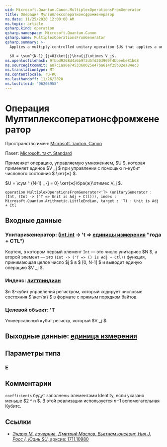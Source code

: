 ```yaml
---
uid: Microsoft.Quantum.Canon.MultiplexOperationsFromGenerator
title: Операция Мултиплексоператионсфромженератор
ms.date: 11/25/2020 12:00:00 AM
ms.topic: article
qsharp.kind: operation
qsharp.namespace: Microsoft.Quantum.Canon
qsharp.name: MultiplexOperationsFromGenerator
qsharp.summary: >-
  Applies a multiply-controlled unitary operation $U$ that applies a unitary $V_j$ when controlled by n-qubit number state $\ket{j}$.

  $U = \sum^{N-1}_{j=0}\ket{j}\bra{j}\otimes V_j$.
ms.openlocfilehash: 9fbbd9268d4a6b9f3d5fd203969f4bbeebe81b68
ms.sourcegitcommit: a87c1aa8e7453360025e47ba614f25b02ea84ec3
ms.translationtype: MT
ms.contentlocale: ru-RU
ms.lasthandoff: 11/26/2020
ms.locfileid: "96205955"
---
```

# <a name="multiplexoperationsfromgenerator-operation"></a>Операция Мултиплексоператионсфромженератор

Пространство имен: [Microsoft. тактов. Canon](xref:Microsoft.Quantum.Canon)

Пакет: [Microsoft. такт. Standard](https://nuget.org/packages/Microsoft.Quantum.Standard)


Применяет операцию, управляемую умножением, $U $, которая применяет единое $V _j $ при управлении с помощью n-кубит числового состояния $ \кет{ж} $.

$U = \сум ^ {N-1} _ {j = 0} \кет{ж}\бра{ж}\отимес V_j $.

```qsharp
operation MultiplexOperationsFromGenerator<'T> (unitaryGenerator : (Int, (Int -> ('T => Unit is Adj + Ctl))), index : Microsoft.Quantum.Arithmetic.LittleEndian, target : 'T) : Unit is Adj + Ctl
```


## <a name="input"></a>Входные данные

### <a name="unitarygenerator--intint---t--unit--is-adj--ctl"></a>Унитариженератор: ([int](xref:microsoft.quantum.lang-ref.int),[int](xref:microsoft.quantum.lang-ref.int) -> 't => [единицы измерения](xref:microsoft.quantum.lang-ref.unit)  "года + CTL")

Кортеж, в котором первый элемент `Int` — это число унитариес $N $, а второй элемент — это `(Int -> ('T => () is Adj + Ctl))` функция, принимающая целое число $j $ в $ [0, N-1] $ и выводит единую операцию $V _j $.


### <a name="index--littleendian"></a>Индекс: [литтлиндиан](xref:Microsoft.Quantum.Arithmetic.LittleEndian)

$n $-кубит управления регистром, который кодирует числовые состояния $ \кет{ж} $ в формате с прямым порядком байтов.


### <a name="target--t"></a>Целевой объект: 'T

Универсальный кубит регистр, который $V _j $.



## <a name="output--unit"></a>Выходные данные: [единица измерения](xref:microsoft.quantum.lang-ref.unit)



## <a name="type-parameters"></a>Параметры типа

### <a name="t"></a>Е



## <a name="remarks"></a>Комментарии

`coefficients` будут заполнены элементами Identity, если указано меньше $2 ^ n $. В этой реализации используется $n-$1 вспомогательная Кубитс.

## <a name="references"></a>Ссылки

- [*Эндрю M. дочерние, Дмитрий Маслов, Вьетнам юнсеонг, Нил J. Росс (, Юань SU*, арксив: 1711.10980](https://arxiv.org/abs/1711.10980)